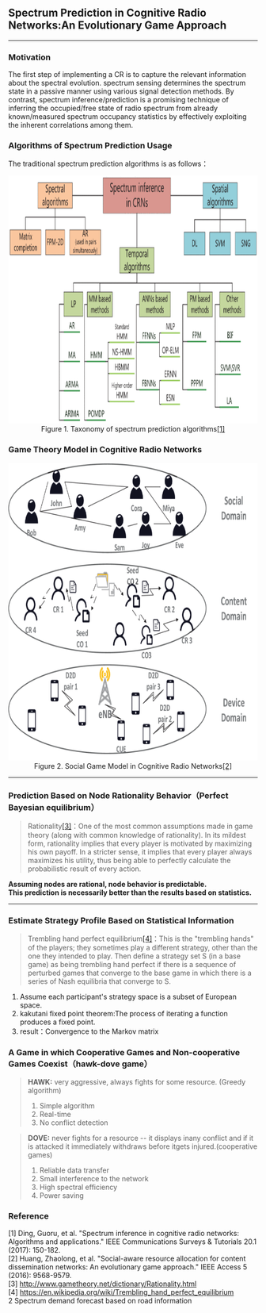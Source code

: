 ## Spectrum Prediction in Cognitive Radio Networks:An Evolutionary Game Approach  
---
### Motivation
The first step of implementing a CR is to capture the relevant information about the spectral evolution. spectrum sensing determines the spectrum state in a passive manner using various signal detection methods. By contrast, spectrum inference/prediction is a promising technique of inferring the occupied/free state of radio spectrum from already known/measured spectrum occupancy statistics by effectively exploiting the inherent correlations among them.

### Algorithms of Spectrum Prediction Usage
The traditional spectrum prediction algorithms is as follows：
<center>
<img src="./Photos/Specturm_prediction_algorithms.gif" width="850" height="500">
<center>Figure 1. Taxonomy of spectrum prediction algorithms<a href="https://ieeexplore.ieee.org/document/8031332">[1]</a></center>
</center>

### Game Theory Model in Cognitive Radio Networks
<center>
<img src="./Photos/gt_model_in_CRN.gif" width="650" height="600">
<center>Figure 2. Social Game Model in Cognitive Radio Networks<a href="https://ieeexplore.ieee.org/document/7795166">[2]</a></center>
</center>

---

### Prediction Based on Node Rationality Behavior（Perfect Bayesian equilibrium）
>Rationality[[3]](http://www.gametheory.net/dictionary/Rationality.html)：One of the most common assumptions made in game theory (along with common knowledge of rationality). In its mildest form, rationality implies that every player is motivated by maximizing his own payoff. In a stricter sense, it implies that every player always maximizes his utility, thus being able to perfectly calculate the probabilistic result of every action.

**Assuming nodes are rational, node behavior is predictable.**  
**This prediction is necessarily better than the results based on statistics.**

---
### Estimate Strategy Profile Based on Statistical Information
>Trembling hand perfect equilibrium[[4]](https://en.wikipedia.org/wiki/Trembling_hand_perfect_equilibrium)：This is the "trembling hands" of the players; they sometimes play a different strategy, other than the one they intended to play. Then define a strategy set S (in a base game) as being trembling hand perfect if there is a sequence of perturbed games that converge to the base game in which there is a series of Nash equilibria that converge to S.
1. Assume each participant's strategy space is a subset of European space.
2. kakutani fixed point theorem:The process of iterating a function produces a fixed point.
3. result：Convergence to the Markov matrix

### A Game in which Cooperative Games and Non-cooperative Games Coexist（hawk-dove game）
>**HAWK:** very aggressive, always fights for some resource. (Greedy algorithm)  
>1. Simple algorithm  
>2. Real-time   
>3. No conflict detection  

>**DOVE:** never fights for a resource -- it displays inany conflict and if it is attacked it immediately withdraws before itgets injured.(cooperative games)  
>1. Reliable data transfer  
>2. Small interference to the network  
>3. High spectral efficiency  
>4. Power saving  


### Reference
[1] Ding, Guoru, et al. "Spectrum inference in cognitive radio networks: Algorithms and applications." IEEE Communications Surveys & Tutorials 20.1 (2017): 150-182.  
[2] Huang, Zhaolong, et al. "Social-aware resource allocation for content dissemination networks: An evolutionary game approach." IEEE Access 5 (2016): 9568-9579.  
[3] http://www.gametheory.net/dictionary/Rationality.html  
[4] https://en.wikipedia.org/wiki/Trembling_hand_perfect_equilibrium  
2 Spectrum demand forecast based on road information

